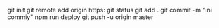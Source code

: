 git init
git remote add origin https:
git status
git add .
git commit -m "ini commiy"
npm run deploy
git push -u origin master
